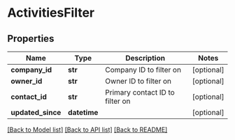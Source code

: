 # ActivitiesFilter


## Properties
Name | Type | Description | Notes
------------ | ------------- | ------------- | -------------
**company_id** | **str** | Company ID to filter on | [optional] 
**owner_id** | **str** | Owner ID to filter on | [optional] 
**contact_id** | **str** | Primary contact ID to filter on | [optional] 
**updated_since** | **datetime** |  | [optional] 

[[Back to Model list]](../../README.md#documentation-for-models) [[Back to API list]](../../README.md#documentation-for-api-endpoints) [[Back to README]](../../README.md)


